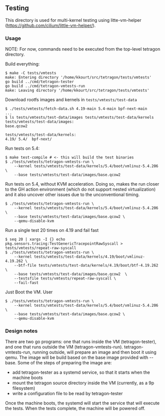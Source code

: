 ## Testing

This directory is used for multi-kernel testing using litte-vm-helper
(https://github.com/cilium/little-vm-helper/).

### Usage

NOTE: For now, commands need to be executed from the top-level tetragon directory.


Build everything:

```
$ make -C tests/vmtests
make: Entering directory '/home/kkourt/src/tetragon/tests/vmtests'
go build ../cmd/tetragon-tester
go build ../cmd/tetragon-vmtests-run
make: Leaving directory '/home/kkourt/src/tetragon/tests/vmtests'
```


Download rootfs images and kernels in `tests/vmtests/test-data`
```
$ ./tests/vmtests/fetch-data.sh 4.19-main 5.4-main bpf-next-main
...
$ ls tests/vmtests/test-data/images tests/vmtests/test-data/kernels
tests/vmtests/test-data/images:
base.qcow2

tests/vmtests/test-data/kernels:
4.19/ 5.4/  bpf-next/
```

Run tests on 5.4:
```
$ make test-compile # <- this will build the test binaries
$ ./tests/vmtests/tetragon-vmtests-run \
	--kernel tests/vmtests/test-data/kernels/5.4/boot/vmlinuz-5.4.206 \
	--base tests/vmtests/test-data/images/base.qcow2
```

Run tests on 5.4, without KVM acceleration. Doing so, makes the run closer to the GH action
environment (which do not support nested virtualization) and it  also uncover other issues due to
the unconventional timing.

```
$ ./tests/vmtests/tetragon-vmtests-run \
	--kernel tests/vmtests/test-data/kernels/5.4/boot/vmlinuz-5.4.206 \
	--base tests/vmtests/test-data/images/base.qcow2 \
	--qemu-disable-kvm
```

Run a single test 20 times on 4.19 and fail fast

```
$ seq 20 | xargs -I {} echo pkg.sensors.tracing:TestGenericTracepointRawSyscall > tests/vmtests/repeat-raw-syscall
$ ./tests/vmtests/tetragon-vmtests-run \
	--kernel tests/vmtests/test-data/kernels/4.19/boot/vmlinuz-4.19.262 \
	--btf-file tests/vmtests/test-data/kernels/4.19/boot/btf-4.19.262 \
	--base tests/vmtests/test-data/images/base.qcow2  \
	--testsfile tests/vmtests/repeat-raw-syscall \
	--fail-fast
```

Just Boot the VM. User

```
$ ./tests/vmtests/tetragon-vmtests-run \
	--kernel tests/vmtests/test-data/kernels/5.4/boot/vmlinuz-5.4.206 \
	--base tests/vmtests/test-data/images/base.qcow2 \
	--qemu-disable-kvm
```

### Design notes

There are two go programs: one that runs inside the VM (tetragon-tester), and one that runs outside
the VM (tetragon-vmtests-run). tetragon-vmtests-run, running outside, will prepare an image and then
boot it using qemu. The image will be build based on the base image provided with --base.
Some of the steps of preparing the image are:
 * add tetragon-tester as a systemd service, so that it starts when the machine boots
 * mount the tetragon source directory inside the VM (currently, as a 9p filesystem)
 * write a configuration file to be read by tetragon-tester

Once the machine boots, the systemd will start the service that will execute the tests. When the
tests complete, the machine will be powered off.

